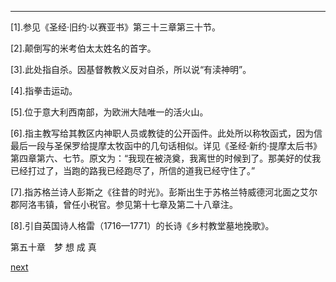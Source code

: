 
* * *

[1].参见《圣经·旧约·以赛亚书》第三十三章第三十节。

[2].颠倒写的米考伯太太姓名的首字。

[3].此处指自杀。因基督教教义反对自杀，所以说“有渎神明”。

[4].指拳击运动。

[5].位于意大利西南部，为欧洲大陆唯一的活火山。

[6].指主教写给其教区内神职人员或教徒的公开函件。此处所以称牧函式，因为信最后一段与圣保罗给提摩太牧函中的几句话相似。详见《圣经·新约·提摩太后书》第四章第六、七节。原文为：“我现在被浇奠，我离世的时候到了。那美好的仗我已经打过了，当跑的路我已经跑尽了，所信的道我已经守住了。”

[7].指苏格兰诗人彭斯之《往昔的时光》。彭斯出生于苏格兰特威德河北面之艾尔郡阿洛韦镇，曾任小税官。参见第十七章及第二十八章注。

[8].引自英国诗人格雷（1716—1771）的长诗《乡村教堂墓地挽歌》。

第五十章　梦 想 成 真

[next](page632.md)